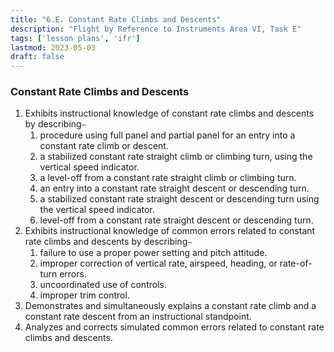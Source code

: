 ```yaml
---
title: "6.E. Constant Rate Climbs and Descents"
description: "Flight by Reference to Instruments Area VI, Task E"
tags: ['lesson plans', 'ifr']
lastmod: 2023-05-03
draft: false
---
```

### Constant Rate Climbs and Descents

1. Exhibits instructional knowledge of constant rate climbs and descents by describing⎯
   1. procedure using full panel and partial panel for an entry into a constant rate climb or descent. 
   2. a stabilized constant rate straight climb or climbing turn, using the vertical speed indicator. 
   3. a level-off from a constant rate straight climb or climbing turn. 
   4. an entry into a constant rate straight descent or descending turn. 
   5. a stabilized constant rate straight descent or descending turn using the vertical speed indicator. 
   6. level-off from a constant rate straight descent or descending turn. 
2. Exhibits instructional knowledge of common errors related to constant rate climbs and descents by describing⎯
   1. failure to use a proper power setting and pitch attitude. 
   2. improper correction of vertical rate, airspeed, heading, or rate-of-turn errors. 
   3. uncoordinated use of controls. 
   4. improper trim control. 
3. Demonstrates and simultaneously explains a constant rate climb and a constant rate descent from an instructional standpoint. 
4. Analyzes and corrects simulated common errors related to constant rate climbs and descents. 